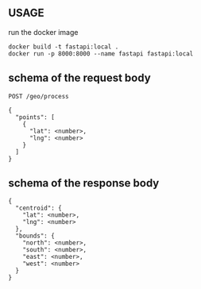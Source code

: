## USAGE

run the docker image

```
docker build -t fastapi:local .
docker run -p 8000:8000 --name fastapi fastapi:local
```


## schema of the request body

`POST /geo/process`

```
{
  "points": [
    {
      "lat": <number>,
      "lng": <number>
    }
  ]
}
```

## schema of the response body

```
{
  "centroid": {
    "lat": <number>,
    "lng": <number>
  },
  "bounds": {
    "north": <number>,
    "south": <number>,
    "east": <number>,
    "west": <number>
  }
}
```

